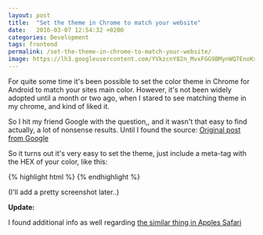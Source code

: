```yaml
---
layout: post
title:  "Set the theme in Chrome to match your website"
date:   2016-03-07 12:54:32 +0200
categories: Development
tags: frontend
permalink: /set-the-theme-in-chrome-to-match-your-website/
image: https://lh3.googleusercontent.com/YVkzcnY82n_MvxFGG9BMynWQ7EnoKsSEiTpfTyDdcrJyiDkY6NRvKaHlGtJB-1VgBB9g6PiXYyB45lzPrETEA90yCWyfHZOKGaQ0XiTG6dPS9oET5vq8ojDxbUYESYdtIAc5fLq42A
---
```


For quite some time it's been possible to set the color theme in Chrome for Android to match your sites main color. However, it's not been widely adopted until a month or two ago, when I stared to see matching theme in my chrome, and kind of liked it.

So I hit my friend Google with the question,, and it wasn't that easy to find actually, a lot of nonsense results. Until I found the source: <a href="https://developers.google.com/web/updates/2014/11/Support-for-theme-color-in-Chrome-39-for-Android" target="_blank">Original post from Google</a>

So it turns out it's very easy to set the theme, just include a meta-tag with the HEX of your color, like this:

{% highlight html %}
<meta name="theme-color" content="#db5945">
{% endhighlight %}

(I'll add a pretty screenshot later..)

<strong>Update:</strong>

I found additional info as well regarding <a href="https://developers.google.com/web/fundamentals/design-and-ui/browser-customization/theme-color" target="_blank">the similar thing in Apples Safari</a>